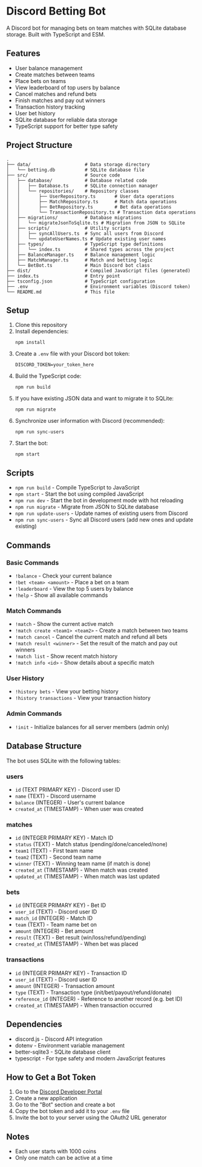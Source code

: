 # Discord Betting Bot

A Discord bot for managing bets on team matches with SQLite database storage. Built with TypeScript and ESM.

## Features

- User balance management
- Create matches between teams
- Place bets on teams
- View leaderboard of top users by balance
- Cancel matches and refund bets
- Finish matches and pay out winners
- Transaction history tracking
- User bet history
- SQLite database for reliable data storage
- TypeScript support for better type safety

## Project Structure

```
.
├── data/                    # Data storage directory
│   └── betting.db           # SQLite database file
├── src/                     # Source code
│   ├── database/            # Database related code
│   │   ├── Database.ts      # SQLite connection manager
│   │   └── repositories/    # Repository classes
│   │       ├── UserRepository.ts       # User data operations
│   │       ├── MatchRepository.ts      # Match data operations
│   │       ├── BetRepository.ts        # Bet data operations
│   │       └── TransactionRepository.ts # Transaction data operations
│   ├── migrations/          # Database migrations
│   │   └── migrateJsonToSqlite.ts # Migration from JSON to SQLite
│   ├── scripts/             # Utility scripts
│   │   ├── syncAllUsers.ts  # Sync all users from Discord
│   │   └── updateUserNames.ts # Update existing user names
│   ├── types/               # TypeScript type definitions
│   │   └── index.ts         # Shared types across the project
│   ├── BalanceManager.ts    # Balance management logic
│   ├── MatchManager.ts      # Match and betting logic
│   └── BetBot.ts            # Main Discord bot class
├── dist/                    # Compiled JavaScript files (generated)
├── index.ts                 # Entry point
├── tsconfig.json            # TypeScript configuration
├── .env                     # Environment variables (Discord token)
└── README.md                # This file
```

## Setup

1. Clone this repository
2. Install dependencies:
   ```
   npm install
   ```
3. Create a `.env` file with your Discord bot token:
   ```
   DISCORD_TOKEN=your_token_here
   ```
4. Build the TypeScript code:
   ```
   npm run build
   ```
5. If you have existing JSON data and want to migrate it to SQLite:
   ```
   npm run migrate
   ```
6. Synchronize user information with Discord (recommended):
   ```
   npm run sync-users
   ```
7. Start the bot:
   ```
   npm start
   ```

## Scripts

- `npm run build` - Compile TypeScript to JavaScript
- `npm start` - Start the bot using compiled JavaScript
- `npm run dev` - Start the bot in development mode with hot reloading
- `npm run migrate` - Migrate from JSON to SQLite database
- `npm run update-users` - Update names of existing users from Discord
- `npm run sync-users` - Sync all Discord users (add new ones and update existing)

## Commands

### Basic Commands
- `!balance` - Check your current balance
- `!bet <team> <amount>` - Place a bet on a team
- `!leaderboard` - View the top 5 users by balance
- `!help` - Show all available commands

### Match Commands
- `!match` - Show the current active match
- `!match create <team1> <team2>` - Create a match between two teams
- `!match cancel` - Cancel the current match and refund all bets
- `!match result <winner>` - Set the result of the match and pay out winners
- `!match list` - Show recent match history
- `!match info <id>` - Show details about a specific match

### User History
- `!history bets` - View your betting history
- `!history transactions` - View your transaction history

### Admin Commands
- `!init` - Initialize balances for all server members (admin only)

## Database Structure

The bot uses SQLite with the following tables:

### users
- `id` (TEXT PRIMARY KEY) - Discord user ID
- `name` (TEXT) - Discord username
- `balance` (INTEGER) - User's current balance
- `created_at` (TIMESTAMP) - When user was created

### matches
- `id` (INTEGER PRIMARY KEY) - Match ID
- `status` (TEXT) - Match status (pending/done/canceled/none)
- `team1` (TEXT) - First team name
- `team2` (TEXT) - Second team name
- `winner` (TEXT) - Winning team name (if match is done)
- `created_at` (TIMESTAMP) - When match was created
- `updated_at` (TIMESTAMP) - When match was last updated

### bets
- `id` (INTEGER PRIMARY KEY) - Bet ID
- `user_id` (TEXT) - Discord user ID
- `match_id` (INTEGER) - Match ID
- `team` (TEXT) - Team name bet on
- `amount` (INTEGER) - Bet amount
- `result` (TEXT) - Bet result (win/loss/refund/pending)
- `created_at` (TIMESTAMP) - When bet was placed

### transactions
- `id` (INTEGER PRIMARY KEY) - Transaction ID
- `user_id` (TEXT) - Discord user ID
- `amount` (INTEGER) - Transaction amount
- `type` (TEXT) - Transaction type (init/bet/payout/refund/donate)
- `reference_id` (INTEGER) - Reference to another record (e.g. bet ID)
- `created_at` (TIMESTAMP) - When transaction occurred

## Dependencies

- discord.js - Discord API integration
- dotenv - Environment variable management
- better-sqlite3 - SQLite database client
- typescript - For type safety and modern JavaScript features

## How to Get a Bot Token

1. Go to the [Discord Developer Portal](https://discord.com/developers/applications)
2. Create a new application
3. Go to the "Bot" section and create a bot
4. Copy the bot token and add it to your `.env` file
5. Invite the bot to your server using the OAuth2 URL generator

## Notes

- Each user starts with 1000 coins
- Only one match can be active at a time